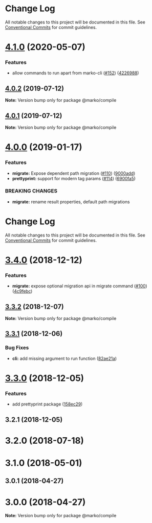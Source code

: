 # Change Log

All notable changes to this project will be documented in this file.
See [Conventional Commits](https://conventionalcommits.org) for commit guidelines.

# [4.1.0](https://github.com/marko-js/cli/compare/@marko/compile@4.0.2...@marko/compile@4.1.0) (2020-05-07)


### Features

* allow commands to run apart from marko-cli ([#152](https://github.com/marko-js/cli/issues/152)) ([4226988](https://github.com/marko-js/cli/commit/42269889bdf89e3811e465852ad0061e8e06cd03))





## [4.0.2](https://github.com/marko-js/cli/compare/@marko/compile@4.0.1...@marko/compile@4.0.2) (2019-07-12)

**Note:** Version bump only for package @marko/compile





## [4.0.1](https://github.com/marko-js/cli/compare/@marko/compile@4.0.0...@marko/compile@4.0.1) (2019-07-12)

**Note:** Version bump only for package @marko/compile





<a name="4.0.0"></a>
# [4.0.0](https://github.com/marko-js/cli/compare/@marko/compile@3.4.0...@marko/compile@4.0.0) (2019-01-17)


### Features

* **migrate:** Expose dependent path migration ([#110](https://github.com/marko-js/cli/issues/110)) ([9000add](https://github.com/marko-js/cli/commit/9000add))
* **prettyprint:** support for modern tag params ([#114](https://github.com/marko-js/cli/issues/114)) ([6900fa5](https://github.com/marko-js/cli/commit/6900fa5))


### BREAKING CHANGES

* **migrate:** rename result properties, default path migrations




# Change Log

All notable changes to this project will be documented in this file.
See [Conventional Commits](https://conventionalcommits.org) for commit guidelines.

# [3.4.0](https://github.com/marko-js/cli/compare/@marko/compile@3.3.2...@marko/compile@3.4.0) (2018-12-12)


### Features

* **migrate:** expose optional migration api in migrate command ([#100](https://github.com/marko-js/cli/issues/100)) ([4c9febc](https://github.com/marko-js/cli/commit/4c9febc))





## [3.3.2](https://github.com/marko-js/cli/compare/@marko/compile@3.3.1...@marko/compile@3.3.2) (2018-12-07)

**Note:** Version bump only for package @marko/compile





## [3.3.1](https://github.com/marko-js/cli/compare/@marko/compile@3.3.0...@marko/compile@3.3.1) (2018-12-06)


### Bug Fixes

* **cli:** add missing argument to run function ([82ae21a](https://github.com/marko-js/cli/commit/82ae21a))





# [3.3.0](https://github.com/marko-js/cli/compare/@marko/compile@3.2.1...@marko/compile@3.3.0) (2018-12-05)


### Features

* add prettyprint package ([158ec29](https://github.com/marko-js/cli/commit/158ec29))





## 3.2.1 (2018-12-05)



# 3.2.0 (2018-07-18)



# 3.1.0 (2018-05-01)



## 3.0.1 (2018-04-27)



# 3.0.0 (2018-04-27)

**Note:** Version bump only for package @marko/compile
